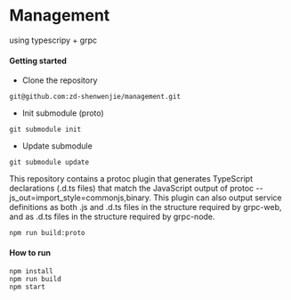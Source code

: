 # Management

using typescripy + grpc

#### Getting started
- Clone the repository
```
git@github.com:zd-shenwenjie/management.git
```
- Init submodule (proto)
```
git submodule init
```
- Update submodule
```
git submodule update
```
This repository contains a protoc plugin that generates TypeScript declarations (.d.ts files) that match the JavaScript output of protoc --js_out=import_style=commonjs,binary. This plugin can also output service definitions as both .js and .d.ts files in the structure required by grpc-web, and as .d.ts files in the structure required by grpc-node.
```
npm run build:proto
```

#### How to run
```
npm install
npm run build
npm start
```